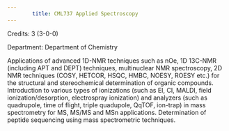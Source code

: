 ```yaml
---
        title: CML737 Applied Spectroscopy
---
```

Credits: 3 (3-0-0)

Department: Department of Chemistry

Applications of advanced 1D-NMR techniques such as nOe, 1D 13C-NMR (including APT and DEPT) techniques, multinuclear NMR spectroscopy, 2D NMR techniques (COSY, HETCOR, HSQC, HMBC, NOESY, ROESY etc.) for the structural and stereochemical determination of organic compounds. Introduction to various types of ionizations (such as EI, CI, MALDI, field ionization/desorption, electrospray ionization) and analyzers (such as quadrupole, time of flight, triple quadupole, QqTOF, ion-trap) in mass spectrometry for MS, MS/MS and MSn applications. Determination of peptide sequencing using mass spectrometric techniques.